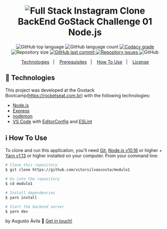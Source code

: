 <h1 align="center">
    <img alt="Full Stack Instagram Clone" src="https://skylab.rocketseat.com.br/api/files/1560759053914.svg" />
    <br>
    BackEnd GoStack Challenge 01 <br />
    Node.js
</h1>

<h4 align="center">
  
</h4>
<p align="center">
  <img alt="GitHub top language" src="https://img.shields.io/github/languages/top/vitorsilvaocosta/modulo1.svg">
  
  <img alt="GitHub language count" src="https://img.shields.io/github/languages/count/vitorsilvaocosta/modulo1.svg">
  
  <a href="https://www.codacy.com/app/vitorsilvaocosta/modulo1k?utm_source=github.com&amp;utm_medium=referral&amp;utm_content=ahaavila/instagram-fullStack&amp;utm_campaign=Badge_Grade">
    <img alt="Codacy grade" src="https://img.shields.io/codacy/grade/4f87fc059ec846118f2ef2950200b13a.svg">
  </a>
  
  <img alt="Repository size" src="https://img.shields.io/github/repo-size/vitorsilvaocosta/modulo1.svg">
  <a href="https://github.com/vitorsilvaocosta/modulo1/commits/master">
    <img alt="GitHub last commit" src="https://img.shields.io/github/last-commit/vitorsilvaocosta/modulo1.svg">
  </a>
  
  <a href="https://github.com/vitorsilvaocosta/modulo1/issues">
    <img alt="Repository issues" src="https://img.shields.io/github/issues/vitorsilvaocosta/modulo1.svg">
  </a>
  
  <img alt="GitHub" src="https://img.shields.io/github/license/vitorsilvaocosta/modulo1.svg"> 
  
</p>

<p align="center">
  <a href="#rocket-technologies">Technologies</a>&nbsp;&nbsp;&nbsp;|&nbsp;&nbsp;&nbsp;
  <a href="#warning-prerequisites">Prerequisites</a>&nbsp;&nbsp;&nbsp;|&nbsp;&nbsp;&nbsp;
  <a href="#information_source-how-to-use">How To Use</a>&nbsp;&nbsp;&nbsp;|&nbsp;&nbsp;&nbsp;
  <a href="#memo-license">License</a>
</p>

## :rocket: Technologies

This project was developed at the Gostack Bootcamp(https://rocketseat.com.br) with the following technologies:

-  [Node.js][nodejs]
-  [Express](https://expressjs.com/)
-  [nodemon](https://github.com/remy/nodemon)
-  [VS Code][vc] with [EditorConfig][vceditconfig] and [ESLint][vceslint]

  
## :information_source: How To Use

To clone and run this application, you'll need [Git](https://git-scm.com), [Node.js v10.16][nodejs] or higher + [Yarn v1.13][yarn] or higher installed on your computer. From your command line:

```bash
# Clone this repository
$ git clone https://github.com/vitorsilvaocosta/modulo1

# Go into the repository
$ cd modulo1

# Install dependencies
$ yarn install

# Start the backend server
$ yarn dev

```

by Augusto Ávila :wave: [Get in touch!](https://www.linkedin.com/in/ahaavila/)

[nodejs]: https://nodejs.org/
[yarn]: https://yarnpkg.com/
[vc]: https://code.visualstudio.com/
[vceditconfig]: https://marketplace.visualstudio.com/items?itemName=EditorConfig.EditorConfig
[vceslint]: https://marketplace.visualstudio.com/items?itemName=dbaeumer.vscode-eslint
